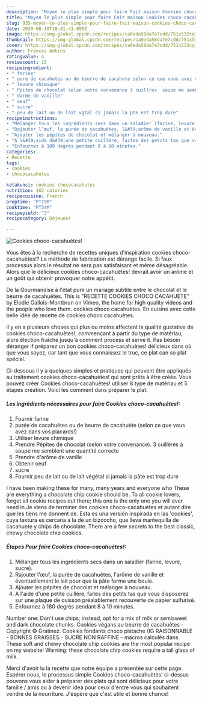 ```yaml
---
description: "Moyen le plus simple pour faire Fait maison Cookies choco-cacahuètes!"
title: "Moyen le plus simple pour faire Fait maison Cookies choco-cacahuètes!"
slug: 935-moyen-le-plus-simple-pour-faire-fait-maison-cookies-choco-cacahuetes
date: 2020-06-10T18:41:41.090Z
image: https://img-global.cpcdn.com/recipes/ca0eda58da7e7cdd/751x532cq70/cookies-choco-cacahuetes-photo-principale-de-la-recette.jpg
thumbnail: https://img-global.cpcdn.com/recipes/ca0eda58da7e7cdd/751x532cq70/cookies-choco-cacahuetes-photo-principale-de-la-recette.jpg
cover: https://img-global.cpcdn.com/recipes/ca0eda58da7e7cdd/751x532cq70/cookies-choco-cacahuetes-photo-principale-de-la-recette.jpg
author: Frances Adkins
ratingvalue: 4
reviewcount: 15
recipeingredient:
- " farine"
- " pure de cacahutes ou de beurre de cacahute selon ce que vous avez dans vos placards"
- " levure chimique"
- " Ppites de chocolat selon votre convenance 3 cuillres  soupe me semblent une quantit correcte"
- " darme de vanille"
- " oeuf"
- " sucre"
- " peu de lait ou de lait vgtal si jamais la pte est trop dure"
recipeinstructions:
- "Mélanger tous les ingrédients secs dans un saladier (farine, levure, sucre)."
- "Rajouter l’œuf, la purée de cacahuètes, l&#39;arôme de vanille et éventuellement le lait pour que la pâte forme une boule."
- "Ajouter les pépites de chocolat et mélanger à nouveau."
- "A l&#39;aide d&#39;une petite cuillère, faites des petits tas que vous disposerez sur une plaque de cuisson préalablement recouverte de papier sulfurisé."
- "Enfournez à 180 degrés pendant 8 à 10 minutes."
categories:
- Recette
tags:
- cookies
- chococacahutes

katakunci: cookies chococacahutes 
nutrition: 162 calories
recipecuisine: French
preptime: "PT19M"
cooktime: "PT34M"
recipeyield: "3"
recipecategory: Déjeuner

---
```



![Cookies choco-cacahuètes!](https://img-global.cpcdn.com/recipes/ca0eda58da7e7cdd/751x532cq70/cookies-choco-cacahuetes-photo-principale-de-la-recette.jpg)

Vous êtes à la recherche de recettes uniques d'inspiration cookies choco-cacahuètes!? La méthode de fabrication est dérange facile. Si faux processus alors le résultat ne sera pas satisfaisant et même désagréable. Alors que le délicieux cookies choco-cacahuètes! devrait avoir un arôme et un goût qui obtenir provoquer notre appétit.

De la Gourmandise à l&#39;état pure un mariage subtile entre le chocolat et le beurre de cacahuètes. This is &#34;RECETTE COOKIES CHOCO CACAHUETE&#34; by Elodie Gallois-Montbrun on Vimeo, the home for high quality videos and the people who love them. cookies choco cacahuètes. En cuisine avec cette belle idée de recette de cookies choco cacahuètes.

Il y en a plusieurs choses qui plus ou moins affectent la qualité gustative de cookies choco-cacahuètes!, commençant à partir du type de matériau, alors élection fraîche jusqu'à comment process et serve it. Pas besoin déranger if préparez un bon cookies choco-cacahuètes! délicieux dans où que vous soyez, car tant que vous connaissez le truc, ce plat can so plat spécial.


Ci-dessous il y a quelques simples et pratiques qui peuvent être appliqués au traitement cookies choco-cacahuètes! qui sont prêts à être créés. Vous pouvez créer Cookies choco-cacahuètes! utiliser 8 type de matériau et 5 étapes création. Voici les comment dans préparer le plat.

<!--inarticleads1-->

##### Les ingrédients nécessaires pour faire Cookies choco-cacahuètes!:

1. Fournir  farine
1.   purée de cacahuètes ou de beurre de cacahuète (selon ce que vous avez dans vos placards!)
1. Utiliser  levure chimique
1. Prendre  Pépites de chocolat (selon votre convenance). 3 cuillères à soupe me semblent une quantité correcte
1. Prendre  d&#39;arôme de vanille
1. Obtenir  oeuf
1.   sucre
1. Fournir  peu de lait ou de lait végétal si jamais la pâte est trop dure


I have been making these for many, many years and everyone who These are everything a chocolate chip cookie should be. To all cookie lovers, forget all cookie recipes out there; this one is the only one you will ever need in Je viens de terminer des cookies choco-cacahuètes et autant dire que les tiens me donnent de. Esta es una versión inspirada en las &#39;cookies&#39;, cuya textura es cercana a la de un bizcocho, que lleva mantequilla de cacahuete y chips de chocolate. There are a few secrets to the best classic, chewy chocolate chip cookies. 

<!--inarticleads2-->

##### Étapes Pour faire Cookies choco-cacahuètes!:

1. Mélanger tous les ingrédients secs dans un saladier (farine, levure, sucre).
1. Rajouter l’œuf, la purée de cacahuètes, l&#39;arôme de vanille et éventuellement le lait pour que la pâte forme une boule.
1. Ajouter les pépites de chocolat et mélanger à nouveau.
1. A l&#39;aide d&#39;une petite cuillère, faites des petits tas que vous disposerez sur une plaque de cuisson préalablement recouverte de papier sulfurisé.
1. Enfournez à 180 degrés pendant 8 à 10 minutes.


Number one: Don&#39;t use chips; instead, opt for a mix of milk or semisweet and dark chocolate chunks. Cookies végans au beurre de cacahuètes - Copyright © Gratinez. Cookies fondants choco pistache (IG RAISONNABLE - BONNES GRAISSES - SUCRE NON RAFFINE - macros calculés dans. These soft and chewy chocolate chip cookies are the most popular recipe on my website! Warning: these chocolate chip cookies require a tall glass of milk. 


Merci d'avoir lu la recette que notre équipe a présentée sur cette page. Espérer nous, le processus simple Cookies choco-cacahuètes! ci-dessus pouvons vous aider à préparer des plats qui sont délicieux pour votre famille / amis ou à devenir idea pour ceux d'entre vous qui souhaitent vendre de la nourriture. J'espère que c'est utile et bonne chance!
